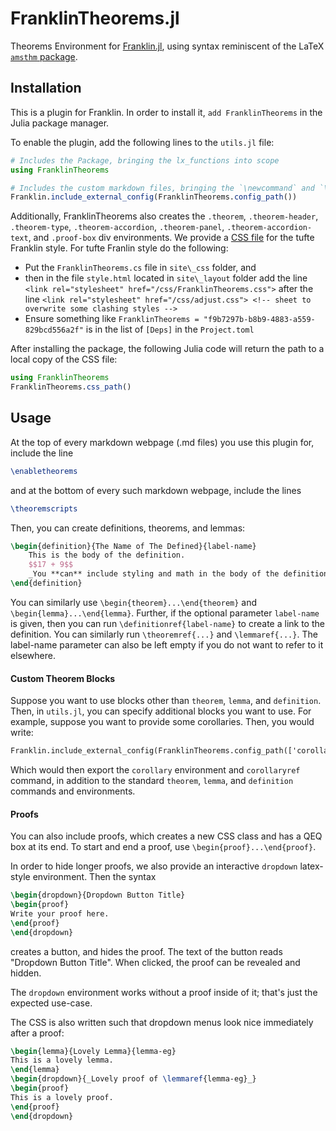 # FranklinTheorems.jl
Theorems Environment for [Franklin.jl](https://franklinjl.org/), using syntax reminiscent of the LaTeX [`amsthm` package](https://ctan.org/pkg/amsthm?lang=en).

## Installation

This is a plugin for Franklin.
In order to install it, `add FranklinTheorems` in the Julia package manager.

To enable the plugin, add the following lines to the `utils.jl` file:
```julia
# Includes the Package, bringing the lx_functions into scope
using FranklinTheorems

# Includes the custom markdown files, bringing the `\newcommand` and `\newenvironment` definitions into scope.
Franklin.include_external_config(FranklinTheorems.config_path()) 
```

Additionally, FranklinTheorems also creates the `.theorem`, `.theorem-header`, `.theorem-type`, `.theorem-accordion`, `.theorem-panel`, `.theorem-accordion-text`, and `.proof-box` div environments. We provide a [CSS file](/src/FranklinTheorems.css) for the tufte Franklin style. For tufte Franlin style do the following: 

* Put the `FranklinTheorems.cs` file in `site\_css` folder, and
*  then in the file `style.html` located in `site\_layout` folder add the line `<link rel="stylesheet" href="/css/FranklinTheorems.css">` after the line `<link rel="stylesheet" href="/css/adjust.css"> <!-- sheet to overwrite some clashing styles -->`
*  Ensure something like `FranklinTheorems = "f9b7297b-b8b9-4883-a559-829bcd556a2f"` is in the list of `[Deps]` in the `Project.toml`

After installing the package, the following Julia code will return the path to a local copy of the CSS file:

```julia
using FranklinTheorems
FranklinTheorems.css_path()
```

## Usage

At the top of every markdown webpage (.md files) you use this plugin for, include the line
```latex
\enabletheorems
```
and at the bottom of every such markdown webpage, include the lines
```latex
\theoremscripts
```

Then, you can create definitions, theorems, and lemmas:
```latex
\begin{definition}{The Name of The Defined}{label-name}
	This is the body of the definition.
	$$17 + 9$$
	_You **can** include styling and math in the body of the definition._
\end{definition}
```
You can similarly use `\begin{theorem}...\end{theorem}` and `\begin{lemma}...\end{lemma}`.
Further, if the optional parameter `label-name` is given, then you can run `\definitionref{label-name}` to create a link to the definition.
You can similarly run `\theoremref{...}` and `\lemmaref{...}`.
The label-name parameter can also be left empty if you do not want to refer to it elsewhere.

#### Custom Theorem Blocks

Suppose you want to use blocks other than `theorem`, `lemma`, and `definition`.
Then, in `utils.jl`, you can specify additional blocks you want to use.
For example, suppose you want to provide some corollaries. Then, you would write:
```latex
Franklin.include_external_config(FranklinTheorems.config_path(['corollary'])) 
```
Which would then export the `corollary` environment and `corollaryref` command, in addition to the standard `theorem`, `lemma`, and `definition` commands and environments.

#### Proofs

You can also include proofs, which creates a new CSS class and has a QEQ box at its end.
To start and end a proof, use `\begin{proof}...\end{proof}`.

In order to hide longer proofs, we also provide an interactive `dropdown` latex-style environment.
Then the syntax
```latex
\begin{dropdown}{Dropdown Button Title}
\begin{proof}
Write your proof here.
\end{proof}
\end{dropdown}
```
creates a button, and hides the proof.
The text of the button reads "Dropdown Button Title".
When clicked, the proof can be revealed and hidden.

The `dropdown` environment works without a proof inside of it; that's just the expected use-case.

The CSS is also written such that dropdown menus look nice immediately after a proof:
```latex
\begin{lemma}{Lovely Lemma}{lemma-eg}
This is a lovely lemma.
\end{lemma}
\begin{dropdown}{_Lovely proof of \lemmaref{lemma-eg}_}
\begin{proof}
This is a lovely proof.
\end{proof}
\end{dropdown}
```

